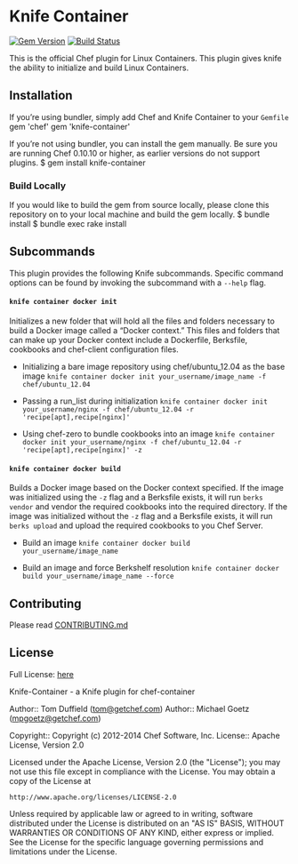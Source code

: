 # Knife Container
[![Gem Version](https://badge.fury.io/rb/knife-container.png)](http://badge.fury.io/rb/knife-container) [![Build Status](https://travis-ci.org/opscode/knife-container.svg?branch=master)](https://travis-ci.org/opscode/knife-container)

This is the official Chef plugin for Linux Containers. This plugin gives knife the ability to initialize and build Linux Containers.

## Installation

If you’re using bundler, simply add Chef and Knife Container to your `Gemfile`
    gem 'chef'
    gem 'knife-container'

If you’re not using bundler, you can install the gem manually. Be sure you are running Chef 0.10.10 or higher, as earlier versions do not support plugins.
    $ gem install knife-container

### Build Locally
If you would like to build the gem from source locally, please clone this repository on to your local machine and build the gem locally. 
    $ bundle install
    $ bundle exec rake install

## Subcommands
This plugin provides the following Knife subcommands. Specific command options can be found by invoking the subcommand with a `--help` flag.

#### `knife container docker init`
Initializes a new folder that will hold all the files and folders necessary to build a Docker image called a “Docker context.” This files and folders that can make up your Docker context include a Dockerfile, Berksfile, cookbooks and chef-client configuration files.

  * Initializing a bare image repository using chef/ubuntu_12.04 as the base image
  `knife container docker init your_username/image_name -f chef/ubuntu_12.04`

  * Passing a run_list during initialization
  `knife container docker init your_username/nginx -f chef/ubuntu_12.04 -r 'recipe[apt],recipe[nginx]'`

  * Using chef-zero to bundle cookbooks into an image
  `knife container docker init your_username/nginx -f chef/ubuntu_12.04 -r 'recipe[apt],recipe[nginx]' -z`

#### `knife container docker build`
Builds a Docker image based on the Docker context specified. If the image was initialized using the `-z` flag and a Berksfile exists, it will run `berks vendor` and vendor the required cookbooks into the required directory. If the image was initialized without the `-z` flag and a Berksfile exists, it will run `berks upload` and upload the required cookbooks to you Chef Server.

  * Build an image
  `knife container docker build your_username/image_name`

  * Build an image and force Berkshelf resolution
  `knife container docker build your_username/image_name --force`

## Contributing
Please read [CONTRIBUTING.md](CONTRIBUTING.md)

## License
Full License: [here](LICENSE)

Knife-Container - a Knife plugin for chef-container

Author:: Tom Duffield (<tom@getchef.com>)
Author:: Michael Goetz (<mpgoetz@getchef.com>)

Copyright:: Copyright (c) 2012-2014 Chef Software, Inc.
License:: Apache License, Version 2.0

Licensed under the Apache License, Version 2.0 (the "License");
you may not use this file except in compliance with the License.
You may obtain a copy of the License at

    http://www.apache.org/licenses/LICENSE-2.0

Unless required by applicable law or agreed to in writing, software
distributed under the License is distributed on an "AS IS" BASIS,
WITHOUT WARRANTIES OR CONDITIONS OF ANY KIND, either express or implied.
See the License for the specific language governing permissions and
limitations under the License.

